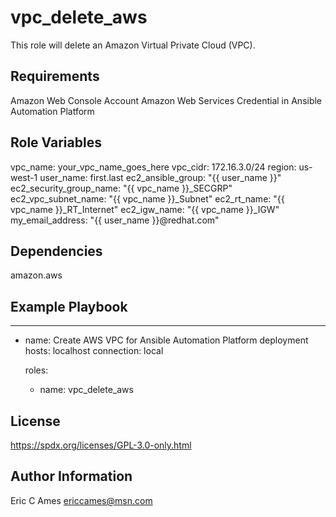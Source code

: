 vpc_delete_aws
=========

This role will delete an Amazon Virtual Private Cloud (VPC).

Requirements
------------

Amazon Web Console Account
Amazon Web Services Credential in Ansible Automation Platform

Role Variables
--------------

vpc_name: your_vpc_name_goes_here
vpc_cidr: 172.16.3.0/24
region: us-west-1
user_name: first.last
ec2_ansible_group: "{{ user_name }}"
ec2_security_group_name: "{{ vpc_name }}_SECGRP"
ec2_vpc_subnet_name: "{{ vpc_name }}_Subnet"
ec2_rt_name: "{{ vpc_name }}_RT_Internet"
ec2_igw_name: "{{ vpc_name }}_IGW"
my_email_address: "{{ user_name }}@redhat.com"

Dependencies
------------

amazon.aws

Example Playbook
----------------

---
- name: Create AWS VPC for Ansible Automation Platform deployment
  hosts: localhost
  connection: local

  roles:

    - name: vpc_delete_aws 

License
-------

https://spdx.org/licenses/GPL-3.0-only.html

Author Information
------------------

Eric C Ames
ericcames@msn.com
